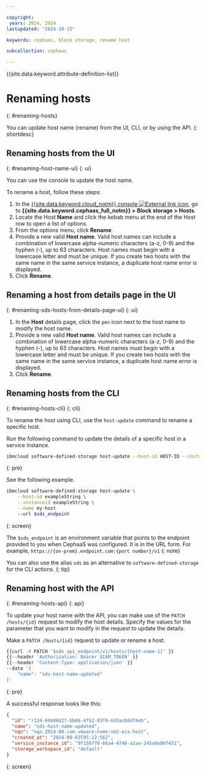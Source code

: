 ```yaml
---

copyright:
 years: 2024, 2024
lastupdated: "2024-10-15"

keywords: cephaas, block storage, rename host

subcollection: cephaas

---
```


{{site.data.keyword.attribute-definition-list}}

# Renaming hosts
{: #renaming-hosts}

You can update host name (rename) from the UI, CLI, or by using the API.
{: shortdesc}

## Renaming hosts from the UI
{: #renaming-host-name-ui}
{: ui}

You can use the console to update the host name.

To rename a host, follow these steps:

1. In the [{{site.data.keyword.cloud_notm}} console ![External link icon](../icons/launch-glyph.svg "External link icon")](https://{DomainName}/sds), go to **{{site.data.keyword.cephaas_full_notm}} > Block storage > Hosts**.
2. Locate the Host **Name** and click the kebab menu at the end of the Host row to open a list of options.
3. From the options menu, click **Rename**.
4. Provide a new valid **Host name**. Valid host names can include a combination of lowercase alpha-numeric characters (a-z, 0-9) and the hyphen (-), up to 63 characters. Host names must begin with a lowercase letter and must be unique. If you create two hosts with the same name in the same service instance, a duplicate host name error is displayed.
5. Click **Rename**.


## Renaming a host from details page in the UI
{: #renaming-sds-hosts-from-details-page-ui}
{: ui}

1. In the **Host** details page, click the `pen` icon next to the host name to modify the host name.
2. Provide a new valid **Host name**. Valid host names can include a combination of lowercase alpha-numeric characters (a-z, 0-9) and the hyphen (-), up to 63 characters. Host names must begin with a lowercase letter and must be unique. If you create two hosts with the same name in the same service instance, a duplicate host name error is displayed.
3. Click **Rename**.



## Renaming hosts from the CLI
{: #renaming-hosts-cli}
{: cli}

To rename the host using CLI, use the `host-update` command to rename a specific host.

Run the following command to update the details of a specific host in a service instance.

```sh
ibmcloud software-defined-storage host-update --host-id HOST-ID --instanceid INSTANCEID [--host-patch HOST-PATCH] --url string
```
{: pre}

See the following example.

```sh
ibmcloud software-defined-storage host-update \
    --host-id exampleString \
    --instanceid exampleString \
    --name my-host
    --url $sds_endpoint
```
{: screen}

The `$sds_endpoint` is an environment variable that points to the endpoint provided to you when CephaaS was configured. It is in the URL form. For example, `https://{on-prem}.endpoint.com:{port number}/v1`
{: note}

You can also use the alias `sds` as an alternative to `software-defined-storage` for the CLI actions.
{: tip}


## Renaming host with the API
{: #renaming-hosts-api}
{: api}

To update your host name with the API, you can make use of the `PATCH /hosts/{id}` request to modify the host details. Specify the values for the parameter that you want to modify in the request to update the details.

Make a `PATCH /hosts/{id}` request to update or rename a host.

```sh
{{curl -X PATCH '$sds_api_endpoint/v1/hosts/{host-name-1}' }}
{{--header 'Authorization: Bearer $IAM_TOKEN' }}
{{--header 'Content-Type: application/json' }}
--data '{
    "name": "sds-host-name-updated"
}'
```
{: pre}

A successful response looks like this:

```json
{
  "id": "r134-69d40d27-bb86-4f52-83f9-6d3acb8d74eb",
  "name": "sds-host-name-updated",
  "nqn": "nqn.2014-08.com.vmware:nvme:vm2-esx-host",
  "created_at": "2024-09-03T05:22:56Z",
  "service_instance_id": "9f158770-66a4-4746-a2aa-245a8e06f451",
  "storage_workspace_id": "default"
}

```
{: screen}
